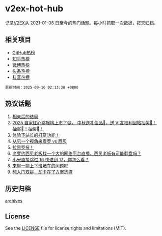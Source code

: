 # v2ex-hot-hub

 记录[V2EX](https://www.v2ex.com/)从 2021-01-06 日至今的热门话题。每小时抓取一次数据，按天[归档](archives)。
 
 ## 相关项目

- [GitHub热榜](https://github.com/snaildev/github-hot-hub)
- [知乎热榜](https://github.com/snaildev/zhihu-hot-hub)
- [微博热榜](https://github.com/snaildev/weibo-hot-hub)
- [头条热榜](https://github.com/snaildev/toutiao-hot-hub)
- [抖音热榜](https://github.com/snaildev/douyin-hot-hub)


 `更新时间：2025-09-16 02:13:38 +0800`

## 热议话题

1. [相亲后的结局](https://www.v2ex.com/t/1159267)
1. [2025 自家红心猕猴桃上市了😋， 中秋送礼佳品🧺，送 V 友福利回帖抽奖🥝！抽奖🥝！抽奖🥝！](https://www.v2ex.com/t/1159224)
1. [体验下站长的打赏功能！](https://www.v2ex.com/t/1159335)
1. [从另一个视角来看罗 vs 西贝](https://www.v2ex.com/t/1159194)
1. [拉黑罗技！](https://www.v2ex.com/t/1159211)
1. [老罗约西贝老板找一个大的网络平台直播，西贝老板有可能翻盘吗？](https://www.v2ex.com/t/1159210)
1. [小米直接跳过 16 快进到 17，你怎么看？](https://www.v2ex.com/t/1159259)
1. [来聊一聊上下班堵车的问题吧](https://www.v2ex.com/t/1159188)
1. [想入门双拼，却卡在了方案选择](https://www.v2ex.com/t/1159291)

## 历史归档

[archives](archives)

## License

See the [LICENSE](LICENSE) file for license rights and limitations (MIT).
